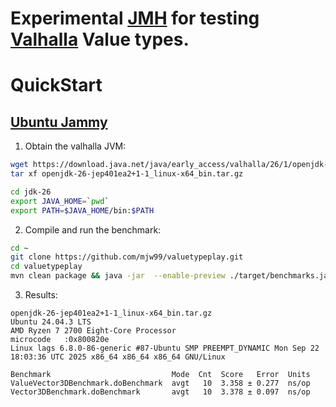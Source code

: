 # Experimental [JMH](http://openjdk.java.net/projects/code-tools/jmh/) for testing [Valhalla](http://jdk.java.net/valhalla/) Value types.
 

# QuickStart

## [Ubuntu Jammy](http://releases.ubuntu.com/jammy)

1. Obtain the valhalla JVM:
```bash
wget https://download.java.net/java/early_access/valhalla/26/1/openjdk-26-jep401ea2+1-1_linux-x64_bin.tar.gz
tar xf openjdk-26-jep401ea2+1-1_linux-x64_bin.tar.gz

cd jdk-26
export JAVA_HOME=`pwd`
export PATH=$JAVA_HOME/bin:$PATH
```

2. Compile and run the benchmark:

```bash
cd ~
git clone https://github.com/mjw99/valuetypeplay.git
cd valuetypeplay
mvn clean package && java -jar  --enable-preview ./target/benchmarks.jar
```

3. Results:

```
openjdk-26-jep401ea2+1-1_linux-x64_bin.tar.gz
Ubuntu 24.04.3 LTS
AMD Ryzen 7 2700 Eight-Core Processor
microcode   :0x800820e
Linux lags 6.8.0-86-generic #87-Ubuntu SMP PREEMPT_DYNAMIC Mon Sep 22 18:03:36 UTC 2025 x86_64 x86_64 x86_64 GNU/Linux

Benchmark                           Mode  Cnt  Score   Error  Units
ValueVector3DBenchmark.doBenchmark  avgt   10  3.358 ± 0.277  ns/op
Vector3DBenchmark.doBenchmark       avgt   10  3.378 ± 0.097  ns/op
```

